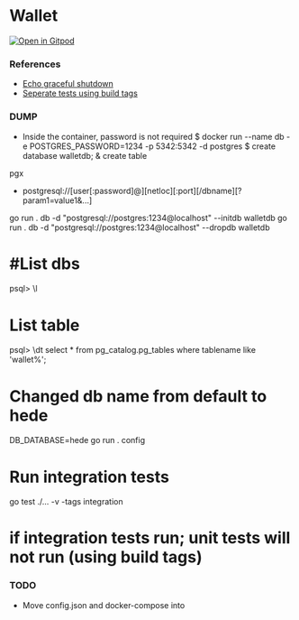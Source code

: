 # Wallet
[![Open in Gitpod](https://gitpod.io/button/open-in-gitpod.svg)](https://gitpod.io/#https://github.com/polarbit/bluelabs-wallet)



### References
- [Echo graceful shutdown](https://echo.labstack.com/cookbook/graceful-shutdown/)
- [Seperate tests using build tags](https://mickey.dev/posts/go-build-tags-testing/)



### DUMP
- Inside the container, password is not required
$ docker run --name db -e POSTGRES_PASSWORD=1234 -p 5342:5342 -d postgres
$ create database walletdb;
& create table

pgx
- postgresql://[user[:password]@][netloc][:port][/dbname][?param1=value1&...]

go run . db -d "postgresql://postgres:1234@localhost" --initdb walletdb
go run . db -d "postgresql://postgres:1234@localhost" --dropdb walletdb

# #List dbs
psql> \l
# List table
psql> \dt
select * from pg_catalog.pg_tables where tablename like 'wallet%';

# Changed db name from default to hede
DB_DATABASE=hede go run . config

# Run integration tests
go test ./...  -v -tags integration
# if integration tests run; unit tests will not run (using build tags)


### TODO
- Move config.json and docker-compose into 